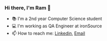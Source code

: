 ### Hi there, I'm Ram 👋
- 📚  I'm a 2nd year Computer Science student
- 💻  I'm working as QA Engineer at ironSource
-  📫  How to reach me:
[Linkedin](https://www.linkedin.com/in/ram-sarfian/), 
[Email](mailto:ramsar7002@gmail.com)
<!--
**ramsar7002/ramsar7002** is a ✨ _special_ ✨ repository because its `README.md` (this file) appears on your GitHub profile.

Here are some ideas to get you started:

- 🔭 I’m currently working on ...
- 🌱 I’m currently learning ...
- 👯 I’m looking to collaborate on ...
- 🤔 I’m looking for help with ...
- 💬 Ask me about ...
- 📫 How to reach me: ...
- 😄 Pronouns: ...
- ⚡ Fun fact: ...
-->
